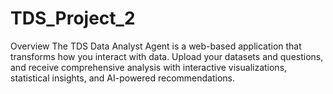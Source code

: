 # TDS_Project_2
Overview
The TDS Data Analyst Agent is a web-based application that transforms how you interact with data. Upload your datasets and questions, and receive comprehensive analysis with interactive visualizations, statistical insights, and AI-powered recommendations.
